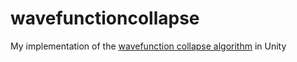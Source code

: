 # wavefunctioncollapse
My implementation of the [wavefunction collapse algorithm](https://github.com/mxgmn/WaveFunctionCollapse?tab=readme-ov-file) in Unity

